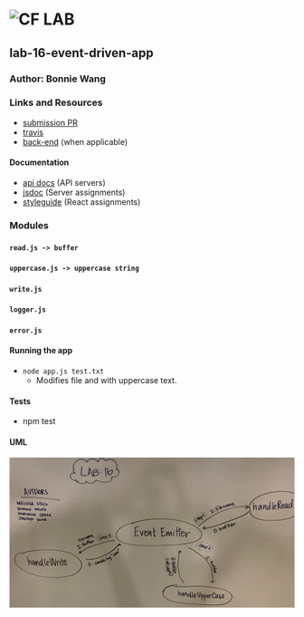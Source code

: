 # ![CF](http://i.imgur.com/7v5ASc8.png) LAB

## lab-16-event-driven-app

### Author: Bonnie Wang

### Links and Resources

- [submission PR](http://xyz.com)
- [travis](http://xyz.com)
- [back-end](http://xyz.com) (when applicable)

#### Documentation

- [api docs](http://xyz.com) (API servers)
- [jsdoc](http://xyz.com) (Server assignments)
- [styleguide](http://xyz.com) (React assignments)

### Modules

#### `read.js -> buffer`

#### `uppercase.js -> uppercase string`

#### `write.js`

#### `logger.js`

#### `error.js`

#### Running the app

- `node app.js test.txt`
  - Modifies file and with uppercase text.

#### Tests

- npm test

#### UML

![](./assets/uml.jpg)
